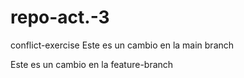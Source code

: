 # repo-act.-3

conflict-exercise
Este es un cambio en la main branch

Este es un cambio en la feature-branch

